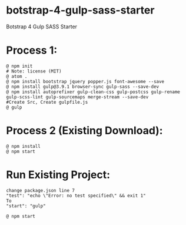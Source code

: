 # botstrap-4-gulp-sass-starter
Botstrap 4 Gulp SASS Starter


<h1>Process 1:</h1>


	@ npm init
	# Note: license (MIT)
	@ atom .
	@ npm install bootstrap jquery popper.js font-awesome --save
	@ npm install gulp@3.9.1 browser-sync gulp-sass --save-dev
	@ npm install autoprefixer gulp-clean-css gulp-postcss gulp-rename gulp-scss-lint gulp-sourcemaps merge-stream --save-dev
	#Create Src, Create gulpfile.js
	@ gulp


<h1>Process 2 (Existing Download):</h1>


	@ npm install
	@ npm start
	
<h1>Run Existing Project:</h1>


	change package.json line 7
	"test": "echo \"Error: no test specified\" && exit 1"
	To
	"start": "gulp"
	
	@ npm start
